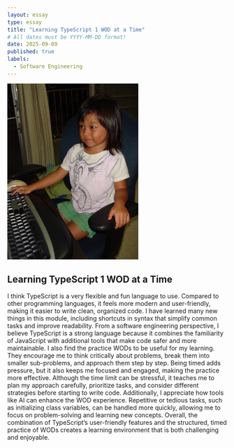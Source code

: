 ```yaml
---
layout: essay
type: essay
title: "Learning TypeScript 1 WOD at a Time"
# All dates must be YYYY-MM-DD format!
date: 2025-09-09
published: true
labels:
  - Software Engineering
---
```


<img width="300px" class="rounded float-start pe-4" src="../img/me.png">

## Learning TypeScript 1 WOD at a Time

I think TypeScript is a very flexible and fun language to use. Compared to other programming languages, it feels more modern and user-friendly, making it easier to write clean, organized code. I have learned many new things in this module, including shortcuts in syntax that simplify common tasks and improve readability. From a software engineering perspective, I believe TypeScript is a strong language because it combines the familiarity of JavaScript with additional tools that make code safer and more maintainable.
I also find the practice WODs to be useful for my learning. They encourage me to think critically about problems, break them into smaller sub-problems, and approach them step by step. Being timed adds pressure, but it also keeps me focused and engaged, making the practice more effective. Although the time limit can be stressful, it teaches me to plan my approach carefully, prioritize tasks, and consider different strategies before starting to write code. 
Additionally, I appreciate how tools like AI can enhance the WOD experience. Repetitive or tedious tasks, such as initializing class variables, can be handled more quickly, allowing me to focus on problem-solving and learning new concepts. Overall, the combination of TypeScript’s user-friendly features and the structured, timed practice of WODs creates a learning environment that is both challenging and enjoyable.
